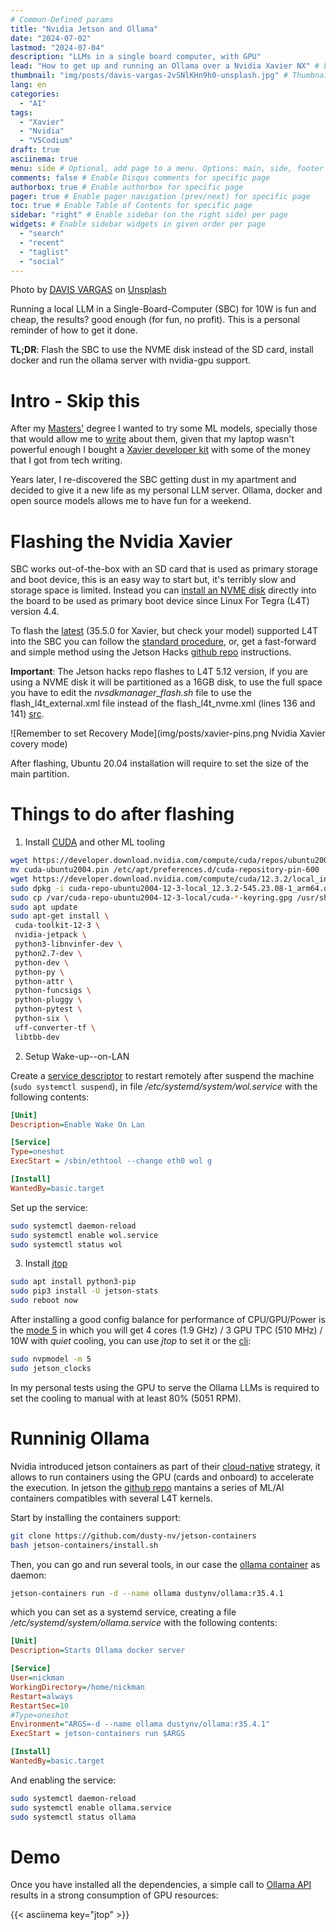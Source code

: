 ```yaml
---
# Common-Defined params
title: "Nvidia Jetson and Ollama"
date: "2024-07-02"
lastmod: "2024-07-04"
description: "LLMs in a single board computer, with GPU"
lead: "How to get up and running an Ollama over a Nvidia Xavier NX" # Lead text
thumbnail: "img/posts/davis-vargas-2vSNlKHn9h0-unsplash.jpg" # Thumbnail image
lang: en
categories:
  - "AI"
tags:
  - "Xavier"
  - "Nvidia"
  - "VSCodium"
draft: true
asciinema: true
menu: side # Optional, add page to a menu. Options: main, side, footer
comments: false # Enable Disqus comments for specific page
authorbox: true # Enable authorbox for specific page
pager: true # Enable pager navigation (prev/next) for specific page
toc: true # Enable Table of Contents for specific page
sidebar: "right" # Enable sidebar (on the right side) per page
widgets: # Enable sidebar widgets in given order per page
  - "search"
  - "recent"
  - "taglist"
  - "social"
---
```


Photo by <a href="https://unsplash.com/@davacorp?utm_content=creditCopyText&utm_medium=referral&utm_source=unsplash">DAVIS VARGAS</a> on <a href="https://unsplash.com/photos/brown-llama-on-green-grass-field-during-daytime-2vSNlKHn9h0?utm_content=creditCopyText&utm_medium=referral&utm_source=unsplash">Unsplash</a>
  

Running a local LLM in a Single-Board-Computer (SBC) for 10W is fun and cheap, the results? good enough (for fun, no profit). This is a personal reminder of how to get it done.

<!--more-->

**TL;DR**: Flash the SBC to use the NVME disk instead of the SD card, install docker and run the ollama server with nvidia-gpu support.

# Intro - Skip this

After my [Masters'](/about) degree I wanted to try some ML models, specially those that would allow me to [write](https://www.activestate.com/blog/how-to-monitor-social-distancing-using-python-and-object-detection/) about them, given that my laptop wasn't powerful enough I bought a [Xavier developer kit](https://www.nvidia.com/en-us/autonomous-machines/embedded-systems/jetson-xavier-series/) with some of the money that I got from tech writing. 

Years later, I re-discovered the SBC getting dust in my apartment and decided to give it a new life as my personal LLM server. Ollama, docker and open source models allows me to have fun for a weekend.

# Flashing the Nvidia Xavier

SBC works out-of-the-box with an SD card that is used as primary storage and boot device, this is an easy way to start but, it's terribly slow and storage space is limited. Instead you can [install an NVME disk](https://medium.com/@ramin.nabati/installing-an-nvme-ssd-drive-on-nvidia-jetson-xavier-37183c948978) directly into the board to be used as primary boot device since Linux For Tegra (L4T) version 4.4. 

To flash the [latest](https://developer.nvidia.com/embedded/jetson-linux-archive) (35.5.0 for Xavier, but check your model) supported L4T into the SBC you can follow the [standard procedure](https://docs.nvidia.com/jetson/archives/l4t-archived/l4t-3275/index.html#page/Tegra%20Linux%20Driver%20Package%20Development%20Guide/quick_start.html#wwpID0E0JD0HA), or, get a fast-forward and simple method using the Jetson Hacks [github repo](https://github.com/jetsonhacks/bootFromExternalStorage) instructions. 

**Important**: The Jetson hacks repo flashes to L4T 5.12 version, if you are using a NVME disk it will be partitioned as a 16GB disk, to use the full space you have to edit the *nvsdkmanager_flash.sh* file to use the flash_l4t_external.xml file instead of the flash_l4t_nvme.xml (lines 136 and 141) [src](https://forums.developer.nvidia.com/t/controlling-app-size-partition-jetpack-5-1-2/265484/3).

![Remember to set Recovery Mode](img/posts/xavier-pins.png Nvidia Xavier covery mode)

After flashing, Ubuntu 20.04 installation will require to set the size of the main partition.

# Things to do after flashing


1. Install [CUDA](https://developer.nvidia.com/cuda-12-3-2-download-archive?target_os=Linux&target_arch=arm64-sbsa&Compilation=Native&Distribution=Ubuntu&target_version=20.04&target_type=deb_local) and other ML tooling
```bash
wget https://developer.download.nvidia.com/compute/cuda/repos/ubuntu2004/sbsa/cuda-ubuntu2004.pinsudo 
mv cuda-ubuntu2004.pin /etc/apt/preferences.d/cuda-repository-pin-600
wget https://developer.download.nvidia.com/compute/cuda/12.3.2/local_installers/cuda-repo-ubuntu2004-12-3-local_12.3.2-545.23.08-1_arm64.deb
sudo dpkg -i cuda-repo-ubuntu2004-12-3-local_12.3.2-545.23.08-1_arm64.deb
sudo cp /var/cuda-repo-ubuntu2004-12-3-local/cuda-*-keyring.gpg /usr/share/keyrings/
sudo apt update
sudo apt-get install \
 cuda-toolkit-12-3 \
 nvidia-jetpack \
 python3-libnvinfer-dev \
 python2.7-dev \
 python-dev \
 python-py \
 python-attr \
 python-funcsigs \
 python-pluggy \
 python-pytest \
 python-six \
 uff-converter-tf \
 libtbb-dev
```

2. Setup Wake-up--on-LAN

Create a [service descriptor](https://necromuralist.github.io/posts/enabling-wake-on-lan/) to restart remotely after suspend the machine (`sudo systemctl suspend`),  in file */etc/systemd/system/wol.service* with the following contents:

```ini
[Unit]
Description=Enable Wake On Lan

[Service]
Type=oneshot
ExecStart = /sbin/ethtool --change eth0 wol g

[Install]
WantedBy=basic.target
```

Set up the service:
```sh
sudo systemctl daemon-reload
sudo systemctl enable wol.service
sudo systemctl status wol
```

3. Install [jtop](https://github.com/rbonghi/jetson_stats)

```sh
sudo apt install python3-pip
sudo pip3 install -U jetson-stats
sudo reboot now
```

After installing a good config balance for performance of CPU/GPU/Power is the [mode 5](https://docs.nvidia.com/jetson/archives/l4t-archived/l4t-3275/index.html#page/Tegra%20Linux%20Driver%20Package%20Development%20Guide/power_management_jetson_xavier.html) in which you will get 4 cores (1.9 GHz) / 3 GPU TPC (510 MHz) / 10W with *quiet* cooling, you can use *jtop* to set it or the [cli](https://forums.developer.nvidia.com/t/jetson-xavier-nx-how-to-enable-all-cpu/163777):

```sh
sudo nvpmodel -m 5
sudo jetson_clocks
```

In my personal tests using the GPU to serve the Ollama LLMs is required to set the cooling to manual with at least 80% (5051 RPM).

# Runninig Ollama

Nvidia introduced jetson containers as part of their [cloud-native](https://developer.nvidia.com/embedded/jetson-cloud-native) strategy, it allows to run containers using the GPU (cards and onboard) to accelerate the execution. In jetson the [github repo](https://github.com/dusty-nv/jetson-containers) mantains a series of ML/AI containers compatibles with several L4T kernels.

Start by installing the containers support:
```sh
git clone https://github.com/dusty-nv/jetson-containers
bash jetson-containers/install.sh
```

Then, you can go and run several tools, in our case the [ollama container](https://github.com/dusty-nv/jetson-containers/tree/master/packages/llm/ollama) as daemon:

```sh
jetson-containers run -d --name ollama dustynv/ollama:r35.4.1
```

which you can set as a systemd service, creating a file */etc/systemd/system/ollama.service* with the following contents:

```ini
[Unit]
Description=Starts Ollama docker server

[Service]
User=nickman
WorkingDirectory=/home/nickman
Restart=always
RestartSec=10
#Type=oneshot
Environment="ARGS=-d --name ollama dustynv/ollama:r35.4.1"
ExecStart = jetson-containers run $ARGS

[Install]
WantedBy=basic.target
```

And enabling the service:

```sh
sudo systemctl daemon-reload
sudo systemctl enable ollama.service
sudo systemctl status ollama
```

# Demo

Once you have installed all the dependencies, a simple call to [Ollama API](https://editor.swagger.io/?url=https://raw.githubusercontent.com/marscod/ollama/main/api/ollama_api_specification.json) results in a strong consumption of GPU resources:


{{< asciinema key="jtop" >}}